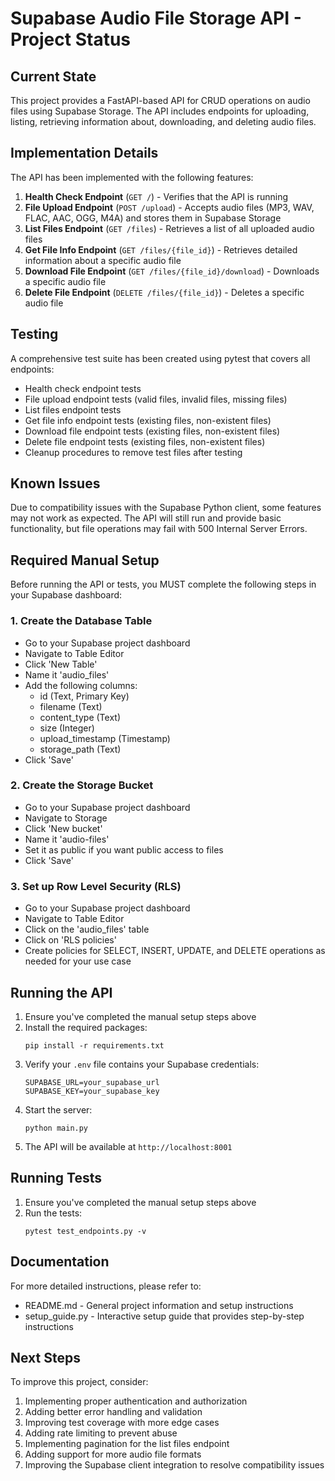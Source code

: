 # Supabase Audio File Storage API - Project Status

## Current State

This project provides a FastAPI-based API for CRUD operations on audio files using Supabase Storage. The API includes endpoints for uploading, listing, retrieving information about, downloading, and deleting audio files.

## Implementation Details

The API has been implemented with the following features:

1. **Health Check Endpoint** (`GET /`) - Verifies that the API is running
2. **File Upload Endpoint** (`POST /upload`) - Accepts audio files (MP3, WAV, FLAC, AAC, OGG, M4A) and stores them in Supabase Storage
3. **List Files Endpoint** (`GET /files`) - Retrieves a list of all uploaded audio files
4. **Get File Info Endpoint** (`GET /files/{file_id}`) - Retrieves detailed information about a specific audio file
5. **Download File Endpoint** (`GET /files/{file_id}/download`) - Downloads a specific audio file
6. **Delete File Endpoint** (`DELETE /files/{file_id}`) - Deletes a specific audio file

## Testing

A comprehensive test suite has been created using pytest that covers all endpoints:
- Health check endpoint tests
- File upload endpoint tests (valid files, invalid files, missing files)
- List files endpoint tests
- Get file info endpoint tests (existing files, non-existent files)
- Download file endpoint tests (existing files, non-existent files)
- Delete file endpoint tests (existing files, non-existent files)
- Cleanup procedures to remove test files after testing

## Known Issues

Due to compatibility issues with the Supabase Python client, some features may not work as expected. The API will still run and provide basic functionality, but file operations may fail with 500 Internal Server Errors.

## Required Manual Setup

Before running the API or tests, you MUST complete the following steps in your Supabase dashboard:

### 1. Create the Database Table

- Go to your Supabase project dashboard
- Navigate to Table Editor
- Click 'New Table'
- Name it 'audio_files'
- Add the following columns:
  - id (Text, Primary Key)
  - filename (Text)
  - content_type (Text)
  - size (Integer)
  - upload_timestamp (Timestamp)
  - storage_path (Text)
- Click 'Save'

### 2. Create the Storage Bucket

- Go to your Supabase project dashboard
- Navigate to Storage
- Click 'New bucket'
- Name it 'audio-files'
- Set it as public if you want public access to files
- Click 'Save'

### 3. Set up Row Level Security (RLS)

- Go to your Supabase project dashboard
- Navigate to Table Editor
- Click on the 'audio_files' table
- Click on 'RLS policies'
- Create policies for SELECT, INSERT, UPDATE, and DELETE operations as needed for your use case

## Running the API

1. Ensure you've completed the manual setup steps above
2. Install the required packages:
   ```
   pip install -r requirements.txt
   ```
3. Verify your `.env` file contains your Supabase credentials:
   ```
   SUPABASE_URL=your_supabase_url
   SUPABASE_KEY=your_supabase_key
   ```
4. Start the server:
   ```
   python main.py
   ```
5. The API will be available at `http://localhost:8001`

## Running Tests

1. Ensure you've completed the manual setup steps above
2. Run the tests:
   ```
   pytest test_endpoints.py -v
   ```

## Documentation

For more detailed instructions, please refer to:
- README.md - General project information and setup instructions
- setup_guide.py - Interactive setup guide that provides step-by-step instructions

## Next Steps

To improve this project, consider:
1. Implementing proper authentication and authorization
2. Adding better error handling and validation
3. Improving test coverage with more edge cases
4. Adding rate limiting to prevent abuse
5. Implementing pagination for the list files endpoint
6. Adding support for more audio file formats
7. Improving the Supabase client integration to resolve compatibility issues
